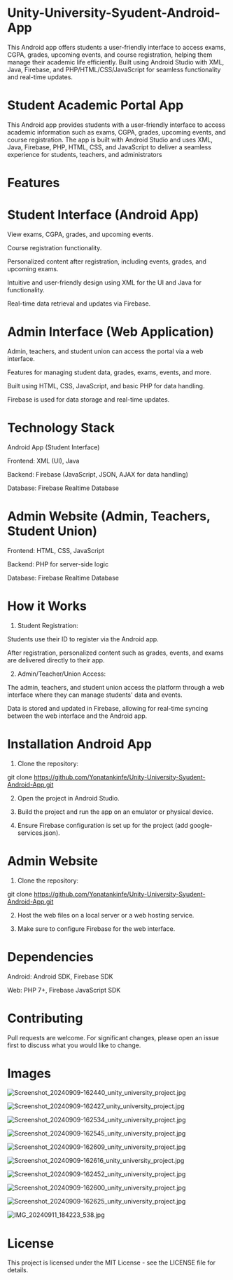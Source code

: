 # Unity-University-Syudent-Android-App
This Android app offers students a user-friendly interface to access exams, CGPA, grades, upcoming events, and course registration, helping them manage their academic life efficiently. Built using Android Studio with XML, Java, Firebase, and PHP/HTML/CSS/JavaScript for seamless functionality and real-time updates.


# Student Academic Portal App

This Android app provides students with a user-friendly interface to access academic information such as exams, CGPA, grades, upcoming events, and course registration. The app is built with Android Studio and uses XML, Java, Firebase, PHP, HTML, CSS, and JavaScript to deliver a seamless experience for students, teachers, and administrators

# Features

# Student Interface (Android App)

View exams, CGPA, grades, and upcoming events.

Course registration functionality.

Personalized content after registration, including events, grades, and upcoming exams.

Intuitive and user-friendly design using XML for the UI and Java for functionality.

Real-time data retrieval and updates via Firebase.

# Admin Interface (Web Application)

Admin, teachers, and student union can access the portal via a web interface.

Features for managing student data, grades, exams, events, and more.

Built using HTML, CSS, JavaScript, and basic PHP for data handling.

Firebase is used for data storage and real-time updates.


# Technology Stack

Android App (Student Interface)

Frontend: XML (UI), Java

Backend: Firebase (JavaScript, JSON, AJAX for data handling)

Database: Firebase Realtime Database

# Admin Website (Admin, Teachers, Student Union)

Frontend: HTML, CSS, JavaScript

Backend: PHP for server-side logic

Database: Firebase Realtime Database


# How it Works

1. Student Registration:

Students use their ID to register via the Android app.

After registration, personalized content such as grades, events, and exams are delivered directly to their app.



2. Admin/Teacher/Union Access:

The admin, teachers, and student union access the platform through a web interface where they can manage students' data and events.

Data is stored and updated in Firebase, allowing for real-time syncing between the web interface and the Android app.

# Installation Android App

1. Clone the repository:

git clone https://github.com/Yonatankinfe/Unity-University-Syudent-Android-App.git


2. Open the project in Android Studio.


3. Build the project and run the app on an emulator or physical device.


4. Ensure Firebase configuration is set up for the project (add google-services.json).

# Admin Website

1. Clone the repository:

git clone https://github.com/Yonatankinfe/Unity-University-Syudent-Android-App.git


2. Host the web files on a local server or a web hosting service.


3. Make sure to configure Firebase for the web interface.

# Dependencies

Android: Android SDK, Firebase SDK

Web: PHP 7+, Firebase JavaScript SDK


# Contributing

Pull requests are welcome. For significant changes, please open an issue first to discuss what you would like to change.

# Images


![Screenshot_20240909-162440_unity_university_project.jpg](https://github.com/user-attachments/assets/788f0a1b-6673-4e01-9238-078a9d11a9b0)

![Screenshot_20240909-162427_unity_university_project.jpg](https://github.com/user-attachments/assets/481fe651-e9c4-446b-a709-222a0f69e379)

![Screenshot_20240909-162534_unity_university_project.jpg](https://github.com/user-attachments/assets/53108ad2-b274-4c3e-ab6a-dc5df1d95793)



![Screenshot_20240909-162545_unity_university_project.jpg](https://github.com/user-attachments/assets/cfa80105-3981-4c57-b388-20990ee4c250)

![Screenshot_20240909-162609_unity_university_project.jpg](https://github.com/user-attachments/assets/52168fde-b00d-4f13-b895-fef55b15af6f)

![Screenshot_20240909-162616_unity_university_project.jpg](https://github.com/user-attachments/assets/cf9bc5b3-73b4-4537-8323-b1e341390d4d)

![Screenshot_20240909-162452_unity_university_project.jpg](https://github.com/user-attachments/assets/9c3fa131-25e8-4286-b421-97a3b5e55f5a)

![Screenshot_20240909-162600_unity_university_project.jpg](https://github.com/user-attachments/assets/3cfd28da-ad67-4365-9425-36f51986ffef)

![Screenshot_20240909-162625_unity_university_project.jpg](https://github.com/user-attachments/assets/b3aa0798-6811-4429-a14b-df1fb957c762)

![IMG_20240911_184223_538.jpg](https://github.com/user-attachments/assets/ad9e2208-a00e-43e6-95e1-0ccd3be30f8c)





# License

This project is licensed under the MIT License - see the LICENSE file for details.




